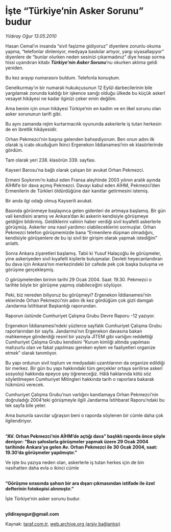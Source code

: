 # İşte “Türkiye’nin Asker Sorunu” budur

*Yıldıray Oğur 13.05.2010*

<div class="yazi"><p>Hasan Cemal’ın insanda “sivil faşizme gidiyoruz” diyenlere zorunlu okuma yapma, “telefonlar dinleniyor, medyaya baskılar artıyor, yargı siyasallaşıyor” diyenlere de “bunlar olurken neden sesinizi çıkarmadınız” diye hesap sorma hissi uyandıran kitabı <b><i>Türkiye’nin Asker Sorunu</i></b>’nu okurken aklıma geldi yeniden. </p>
<p>Bu kez arayıp numarasını buldum. Telefonla konuştum. </p>
<p>Genelkurmay’ın bir numaralı hukukçusunun 12 Eylül darbecilerinin bile yargılamak zorunda kaldığı bir işkence sanığı olduğu ülkede bu küçük askerî vesayet hikâyesi ne kadar ilginizi çeker emin değilim. </p>
<p>Ama benim için onun hikâyesi Türkiye’nin en kadim ve en ilkel sorunu olan asker sorununun tarifi gibi.</p>
<p>Bu aynı zamanda rejim kurtarmacılık oyununda askerlerle iş tutan herkesin de en ibretlik hikâyesidir.</p>
<p>Orhan Pekmezci’nin başına gelenden bahsediyorum. Ben onun adını ilk olarak iş icabı okuduğum İkinci Ergenekon İddianamesi’nin ek klasörlerinde gördüm.</p>
<p>Tam olarak yeri 238. klasörün 339. sayfası.</p>
<p>Kayseri Barosu’na bağlı olarak çalışan bir avukat Orhan Pekmezci.</p>
<p>Ermeni Soykırımı’nı kabul eden Fransa aleyhinde 2003 yılının aralık ayında AİHM’e bir dava açmış Pekmezci. Davayı kabul eden AİHM, Pekmezci’den Ermenilerin de Türkleri öldürdüğüne dair kanıtlar getirmesini istemiş.</p>
<p>Bir anda ilgi odağı olmuş Kayserili avukat.</p>
<p>Basında görünmeye başlayınca gelen gidenleri de artmaya başlamış. Bir gün vali kendisini aramış ve Ankara’dan iki askerin kendisiyle görüşmeye geldiğini bildirmiş. Geldiklerini valinin haber verdiği sivil kıyafetli askerlerle görüşmüş. Askerler ona nasıl yardımcı olabileceklerini sormuşlar. Orhan Pekmezci telefon görüşmemizde bana “Ermenilere düşman olmadığını, kendisiyle görüşenlere de bu işi sivil bir girişim olarak yapmak istediğini” anlattı. </p>
<p>Sonra Ankara ziyaretleri başlamış. Tabii ki Yusuf Halaçoğlu ile görüşmeler, yine askeriyeden sivil kıyafetli kişilerle buluşmalar. Devleti heyecanlandıran bu dava için Ankara’nın merkezindeki bir cafede pek çok başka buluşma ve görüşme gerçekleşmiş.</p>
<p>O görüşmelerden birinin tarihi 29 Ocak 2004. Saat: 19.30. Pekmezci o tarihte böyle bir görüşme yapmış olabileceğini söylüyor.</p>
<p>Peki, biz nereden biliyoruz bu görüşmeyi? Ergenekon İddianamesi’nin eklerinde Orhan Pekmezci’nin adını ilk kez gördüğüm çok gizli damgalı Jandarma İstihbarat Başkanlığı raporundan.</p>
<p>Raporun üstünde Cumhuriyet Çalışma Grubu Devre Raporu -12 yazıyor. </p>
<p>Ergenekon İddianamesi’ndeki yüzlerce sayfalık Cumhuriyet Çalışma Grubu raporlarından bir sayfa. Jandarma’nın Ergenekon davasına bakan mahkemeye gönderdiği resmî bir yazıyla JİTEM gibi varlığını reddettiği Cumhuriyet Çalışma Grubu kendisini “Kurum kimliği altında yapılması mahzurlu olan ve fakat yapılması gereken eylem ve faaliyetleri organize etmek” olarak tanımlıyor. </p>
<p>Bu yapı ordunun sivil toplum ve medyadaki uzantılarının da organize edildiği bir merkez. Bir gün bu yapı hakkındaki tüm gerçekler ortaya serilirse askerî sosyoloji hakkında epeyce şey öğreneceğiz. Hâlâ haklarında kötü söz söyletilmeyen Cumhuriyet Mitingleri hakkında tarih o raporlara bakarak hükmünü verecek.</p>
<p>Cumhuriyet Çalışma Grubu’nun varlığını kanıtlamaya Orhan Pekmezci’nin doğruladığı 2004’teki görüşmeyle ilgili Jandarma İstihbarat Raporu’ndaki bu tek sayfa bile yeter.</p>
<p>Ama bununla savcılar uğraşsın beni o raporda söylenen bir cümle daha çok ilgilendiriyor.</p>
<p><b><br/>“AV. Orhan Pekmezci’nin AİHM’de açtığı dava” başlıklı raporda önce şöyle deniyor: “Bazı şahıslarla görüşmeler yapmak üzere 29 Ocak 2004 tarihinde Ankara’ya gelen Av. Orhan Pekmezci ile 30 Ocak 2004, saat: 19.30’da görüşmeler yapılmıştır.”</b></p>
<p>Ve işte bu yazıya neden olan, askerlerle iş tutan herkes için de bin nasihatten daha evla o ikinci cümle</p>
<p><b><br/>“Görüşme sırasında şahsın bir ara dışarı çıkmasından istifade ile özel defterinin fotokopisi alınmıştır.”</b></p>
<p>İşte Türkiye’nin asker sorunu budur.</p>
<p><b><br/>yildirayogur@gmail.com</b></p></div>

Kaynak: [taraf.com.tr](m), [web.archive.org (arşiv bağlantısı)](http://web.archive.org/web/20100516033131/http://taraf.com.tr:80/yildiray-ogur/makale-iste-turkiye-nin-asker-sorunu-budur.htm)
